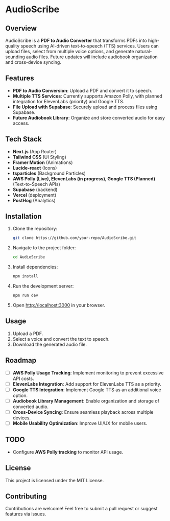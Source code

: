 # AudioScribe

## Overview
AudioScribe is a **PDF to Audio Converter** that transforms PDFs into high-quality speech using AI-driven text-to-speech (TTS) services. Users can upload files, select from multiple voice options, and generate natural-sounding audio files. Future updates will include audiobook organization and cross-device syncing.

## Features
- **PDF to Audio Conversion**: Upload a PDF and convert it to speech.
- **Multiple TTS Services**: Currently supports Amazon Polly, with planned integration for ElevenLabs (priority) and Google TTS.
- **File Upload with Supabase**: Securely upload and process files using Supabase.
- **Future Audiobook Library**: Organize and store converted audio for easy access.

## Tech Stack
- **Next.js** (App Router)
- **Tailwind CSS** (UI Styling)
- **Framer Motion** (Animations)
- **Lucide-react** (Icons)
- **tsparticles** (Background Particles)
- **AWS Polly (Live), ElevenLabs (in progress), Google TTS (Planned)** (Text-to-Speech APIs)
- **Supabase** (backend)
- **Vercel** (deployment)
- **PostHog** (Analytics)

## Installation
1. Clone the repository:
   ```bash
   git clone https://github.com/your-repo/AudioScribe.git
   ```
2. Navigate to the project folder:
   ```bash
   cd AudioScribe
   ```
3. Install dependencies:
   ```bash
   npm install
   ```
4. Run the development server:
   ```bash
   npm run dev
   ```
5. Open [http://localhost:3000](http://localhost:3000) in your browser.

## Usage
1. Upload a PDF.
2. Select a voice and convert the text to speech.
3. Download the generated audio file.

## Roadmap
- [ ] **AWS Polly Usage Tracking**: Implement monitoring to prevent excessive API costs.
- [ ] **ElevenLabs Integration**: Add support for ElevenLabs TTS as a priority.
- [ ] **Google TTS Integration**: Implement Google TTS as an additional voice option.
- [ ] **Audiobook Library Management**: Enable organization and storage of converted audio.
- [ ] **Cross-Device Syncing**: Ensure seamless playback across multiple devices.
- [ ] **Mobile Usability Optimization**: Improve UI/UX for mobile users.

## TODO
- Configure **AWS Polly tracking** to monitor API usage.

## License
This project is licensed under the MIT License.

## Contributing
Contributions are welcome! Feel free to submit a pull request or suggest features via issues.

